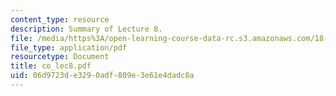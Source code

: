 ```yaml
---
content_type: resource
description: Summary of Lecture 8.
file: /media/https%3A/open-learning-course-data-rc.s3.amazonaws.com/18-997-topics-in-combinatorial-optimization-spring-2004/06d9723de3290adf809e3e61e4dadc8a_co_lec8.pdf
file_type: application/pdf
resourcetype: Document
title: co_lec8.pdf
uid: 06d9723d-e329-0adf-809e-3e61e4dadc8a
---
```


